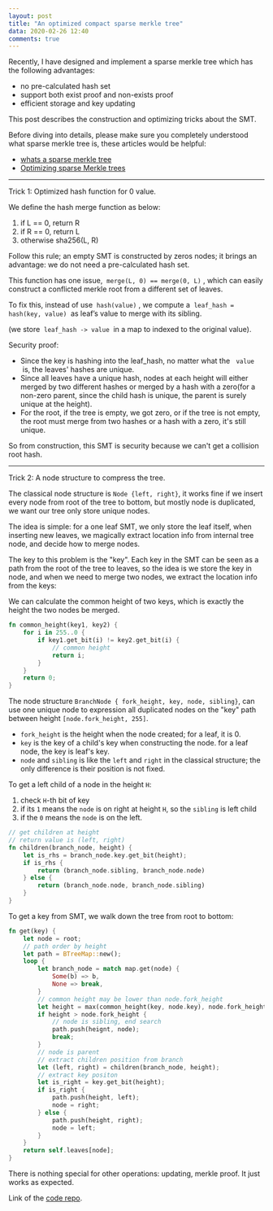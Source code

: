 ```yaml
---
layout: post
title: "An optimized compact sparse merkle tree"
data: 2020-02-26 12:40
comments: true
---
```


Recently, I have designed and implement a sparse merkle tree which has the following advantages:

* no pre-calculated hash set
* support both exist proof and non-exists proof
* efficient storage and key updating

This post describes the construction and optimizing tricks about the SMT.

Before diving into details, please make sure you completely understood what sparse merkle tree is, these articles would be helpful:

* [whats a sparse merkle tree]
* [Optimizing sparse Merkle trees]

-------

Trick 1: Optimized hash function for 0 value.

We define the hash merge function as below:

1. if L == 0, return R
2. if R == 0, return L
3. otherwise sha256(L, R)

Follow this rule; an empty SMT is constructed by zeros nodes; it brings an advantage: we do not need a pre-calculated hash set.

This function has one issue,  `merge(L, 0) == merge(0, L)` , which can easily construct a conflicted merkle root from a different set of leaves.

To fix this, instead of use  `hash(value)` , we compute a  `leaf_hash = hash(key, value)`  as leaf’s value to merge with its sibling.

(we store  `leaf_hash -> value`  in a map to indexed to the original value).

Security proof:

* Since the key is hashing into the leaf_hash, no matter what the   `value`  is, the leaves' hashes are unique.
* Since all leaves have a unique hash, nodes at each height will either merged by two different hashes or merged by a hash with a zero(for a non-zero parent, since the child hash is unique, the parent is surely unique at the height).
* For the root, if the tree is empty, we got zero, or if the tree is not empty, the root must merge from two hashes or a hash with a zero, it's still unique.

So from construction, this SMT is security because we can't get a collision root hash.

--------

Trick 2: A node structure to compress the tree.

The classical node structure is `Node {left, right}`, it works fine if we insert every node from root of the tree to bottom, but mostly node is duplicated, we want our tree only store unique nodes.

The idea is simple: for a one leaf SMT, we only store the leaf itself, when inserting new leaves, we magically extract location info from internal tree node, and decide how to merge nodes.

The key to this problem is the "key".  Each key in the SMT can be seen as a path from the root of the tree to leaves, so the idea is we store the key in node, and when we need to merge two nodes, we extract the location info from the keys:

We can calculate the common height of two keys, which is exactly the height the two nodes be merged.

``` rust
fn common_height(key1, key2) {
    for i in 255..0 {
        if key1.get_bit(i) != key2.get_bit(i) {
            // common height
            return i;
        }
    }
    return 0;
}
```

The node structure `BranchNode { fork_height, key, node, sibling}`, can use one unique node to expression all duplicated nodes on the "key" path  between height `[node.fork_height, 255]`.

* `fork_height` is the height when the node created; for a leaf, it is 0.
* `key` is the key of a child's key when constructing the node. for a leaf node, the key is leaf's key.
* `node` and `sibling` is like the `left` and `right` in the classical structure; the only difference is their position is not fixed.

To get a left child of a node in the height `H`:

1. check `H`-th bit of key
2. if its `1` means the `node` is on right at height `H`, so the `sibling` is left child
3. if the `0` means the `node` is on the left.

``` rust
// get children at height
// return value is (left, right)
fn children(branch_node, height) {
    let is_rhs = branch_node.key.get_bit(height);
    if is_rhs {
        return (branch_node.sibling, branch_node.node)
    } else {
        return (branch_node.node, branch_node.sibling)
    }
}
```

To get a key from SMT, we walk down the tree from root to bottom:

``` rust
fn get(key) {
    let node = root;
    // path order by height
    let path = BTreeMap::new();
    loop {
        let branch_node = match map.get(node) {
            Some(b) => b,
            None => break,
        }
        // common height may be lower than node.fork_height
        let height = max(common_height(key, node.key), node.fork_height);
        if height > node.fork_height {
            // node is sibling, end search
            path.push(heignt, node);
            break;
        }
        // node is parent
        // extract children position from branch
        let (left, right) = children(branch_node, height);
        // extract key positon
        let is_right = key.get_bit(height);
        if is_right {
            path.push(height, left);
            node = right;
        } else {
            path.push(height, right);
            node = left;
        }
    }
    return self.leaves[node];
}
```

There is nothing special for other operations: updating, merkle proof. It just works as expected.

Link of the [code repo](https://github.com/jjyr/sparse-merkle-tree).

[whats a sparse merkle tree]: https://medium.com/@kelvinfichter/whats-a-sparse-merkle-tree-acda70aeb837 "whats a sparse merkle tree"
[Optimizing sparse Merkle trees]: https://ethresear.ch/t/optimizing-sparse-merkle-trees/3751 "Optimizing sparse Merkle trees"
